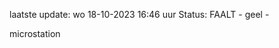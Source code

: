 laatste update: 
wo 18-10-2023 16:46   uur 
Status: FAALT - geel - 
<div class="service Y">microstation</div>